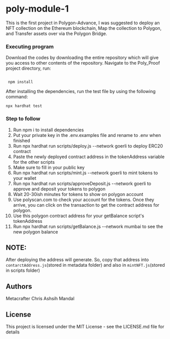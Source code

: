 # poly-module-1
This is the first project in Polygon-Advance, I was suggested  to deploy an NFT collection on the Ethereum blockchain, Map the collection to Polygon, and Transfer assets over via the Polygon Bridge.

### Executing program
Download the codes by downloading the entire repository which will give you access to other contents of the repository. Navigate to the Poly_Proof project directory,  run:

```shell

 npm install

```

After installing the dependencies, run the test file by using the following command:

```shell
npx hardhat test
```

### Step to follow
1. Run npm i to install dependencies
2. Put your private key in the .env.examples file and rename to .env when finished
3. Run npx hardhat run scripts/deploy.js --network goerli to deploy ERC20 contract
4. Paste the newly deployed contract address in the tokenAddress variable for the other scripts
5. Make sure to fill in your public key
6. Run npx hardhat run scripts/mint.js --network goerli to mint tokens to your wallet
7. Run npx hardhat run scripts/approveDeposit.js --network goerli to approve and deposit your tokens to polygon
8. Wait 20-30ish minutes for tokens to show on polygon account
9. Use polyscan.com to check your account for the tokens. Once they arrive, you can click on the transaction to get the contract address for polygon.
10. Use this polygon contract address for your getBalance script's tokenAddress
11. Run npx hardhat run scripts/getBalance.js --network mumbai to see the new polygon balance

## NOTE:
After deploying the address will generate. So, copy that address into `contarctAddress.js`(stored in metadata folder) and also in `mintNFT.js`(stored in scripts folder)

## Authors
Metacrafter Chris Ashsih Mandal

## License
This project is licensed under the MIT License - see the LICENSE.md file for details
